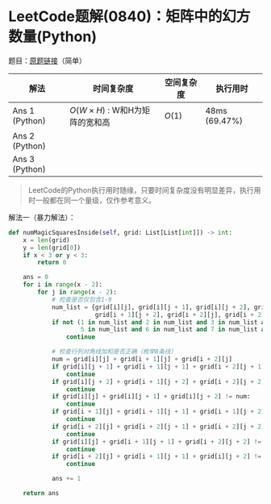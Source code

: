 # LeetCode题解(0840)：矩阵中的幻方数量(Python)

题目：[原题链接](https://leetcode-cn.com/problems/magic-squares-in-grid/)（简单）

| 解法           | 时间复杂度                    | 空间复杂度 | 执行用时      |
| -------------- | ----------------------------- | ---------- | ------------- |
| Ans 1 (Python) | $O(W×H)$ : W和H为矩阵的宽和高 | $O(1)$     | 48ms (69.47%) |
| Ans 2 (Python) |                               |            |               |
| Ans 3 (Python) |                               |            |               |

>  LeetCode的Python执行用时随缘，只要时间复杂度没有明显差异，执行用时一般都在同一个量级，仅作参考意义。

解法一（暴力解法）：

```python
def numMagicSquaresInside(self, grid: List[List[int]]) -> int:
    x = len(grid)
    y = len(grid[0])
    if x < 3 or y < 3:
        return 0

    ans = 0
    for i in range(x - 2):
        for j in range(x - 2):
            # 检查是否仅包含1-9
            num_list = {grid[i][j], grid[i][j + 1], grid[i][j + 2], grid[i + 1][j], grid[i + 1][j + 1],
                        grid[i + 1][j + 2], grid[i + 2][j], grid[i + 2][j + 1], grid[i + 2][j + 2]}
            if not (1 in num_list and 2 in num_list and 3 in num_list and 4 in num_list and
                    5 in num_list and 6 in num_list and 7 in num_list and 8 in num_list and 9 in num_list):
                continue

            # 检查行列对角线加和是否正确（枚举8条线）
            num = grid[i][j] + grid[i + 1][j] + grid[i + 2][j]
            if grid[i][j + 1] + grid[i + 1][j + 1] + grid[i + 2][j + 1] != num:
                continue
            if grid[i][j + 2] + grid[i + 1][j + 2] + grid[i + 2][j + 2] != num:
                continue
            if grid[i][j] + grid[i][j + 1] + grid[i][j + 2] != num:
                continue
            if grid[i + 1][j] + grid[i + 1][j + 1] + grid[i + 1][j + 2] != num:
                continue
            if grid[i + 2][j] + grid[i + 2][j + 1] + grid[i + 2][j + 2] != num:
                continue
            if grid[i][j] + grid[i + 1][j + 1] + grid[i + 2][j + 2] != num:
                continue
            if grid[i + 2][j] + grid[i + 1][j + 1] + grid[i][j + 2] != num:
                continue

            ans += 1

    return ans
```


